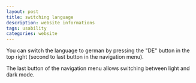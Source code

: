 ```yaml
---
layout: post
title: switching language
description: website informations
tags: usability
categories: website
---
```


You can switch the language to german by pressing the "DE" button in the top right (second to last button in the navigation menu).

The last button of the navigation menu allows switching between light and dark mode.
